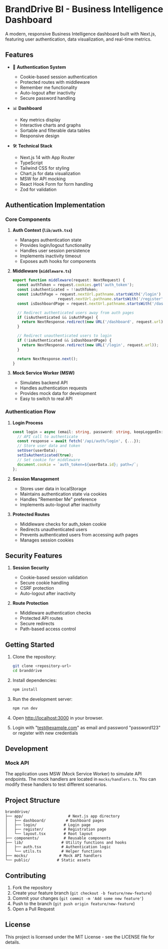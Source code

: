 # BrandDrive BI - Business Intelligence Dashboard

A modern, responsive Business Intelligence dashboard built with Next.js, featuring user authentication, data visualization, and real-time metrics.

## Features

- 🔐 **Authentication System**
  - Cookie-based session authentication
  - Protected routes with middleware
  - Remember me functionality
  - Auto-logout after inactivity
  - Secure password handling

- 📊 **Dashboard**
  - Key metrics display
  - Interactive charts and graphs
  - Sortable and filterable data tables
  - Responsive design

- 🛠️ **Technical Stack**
  - Next.js 14 with App Router
  - TypeScript
  - Tailwind CSS for styling
  - Chart.js for data visualization
  - MSW for API mocking
  - React Hook Form for form handling
  - Zod for validation

## Authentication Implementation

### Core Components

1. **Auth Context (`lib/auth.tsx`)**
   - Manages authentication state
   - Provides login/logout functionality
   - Handles user session persistence
   - Implements inactivity timeout
   - Exposes auth hooks for components

2. **Middleware (`middleware.ts`)**
   ```typescript
   export function middleware(request: NextRequest) {
     const authToken = request.cookies.get('auth_token');
     const isAuthenticated = !!authToken;
     const isAuthPage = request.nextUrl.pathname.startsWith('/login') || 
                       request.nextUrl.pathname.startsWith('/register');
     const isDashboardPage = request.nextUrl.pathname.startsWith('/dashboard');

     // Redirect authenticated users away from auth pages
     if (isAuthenticated && isAuthPage) {
       return NextResponse.redirect(new URL('/dashboard', request.url));
     }

     // Redirect unauthenticated users to login
     if (!isAuthenticated && isDashboardPage) {
       return NextResponse.redirect(new URL('/login', request.url));
     }

     return NextResponse.next();
   }
   ```

3. **Mock Service Worker (MSW)**
   - Simulates backend API
   - Handles authentication requests
   - Provides mock data for development
   - Easy to switch to real API

### Authentication Flow

1. **Login Process**
   ```typescript
   const login = async (email: string, password: string, keepLoggedIn: boolean) => {
     // API call to authenticate
     const response = await fetch('/api/auth/login', {...});
     // Store user data and token
     setUser(userData);
     setIsAuthenticated(true);
     // Set cookie for middleware
     document.cookie = `auth_token=${userData.id}; path=/`;
   };
   ```

2. **Session Management**
   - Stores user data in localStorage
   - Maintains authentication state via cookies
   - Handles "Remember Me" preference
   - Implements auto-logout after inactivity

3. **Protected Routes**
   - Middleware checks for auth_token cookie
   - Redirects unauthenticated users
   - Prevents authenticated users from accessing auth pages
   - Manages session cookies

## Security Features

1. **Session Security**
   - Cookie-based session validation
   - Secure cookie handling
   - CSRF protection
   - Auto-logout after inactivity

2. **Route Protection**
   - Middleware authentication checks
   - Protected API routes
   - Secure redirects
   - Path-based access control

## Getting Started

1. Clone the repository:
   ```bash
   git clone <repository-url>
   cd branddrive
   ```

2. Install dependencies:
   ```bash
   npm install
   ```

3. Run the development server:
   ```bash
   npm run dev
   ```

4. Open [http://localhost:3000](http://localhost:3000) in your browser.

5. Login with "test@example.com" as email and password "password123" or register with new credentials

## Development

### Mock API

The application uses MSW (Mock Service Worker) to simulate API endpoints. The mock handlers are located in `mocks/handlers.ts`. You can modify these handlers to test different scenarios.


## Project Structure

```
branddrive/
├── app/                    # Next.js app directory
│   ├── dashboard/         # Dashboard pages
│   ├── login/            # Login page
│   ├── register/         # Registration page
│   └── layout.tsx        # Root layout
├── components/           # Reusable components
├── lib/                 # Utility functions and hooks
│   ├── auth.tsx         # Authentication logic
│   └── utils.ts         # Helper functions
├── mocks/              # Mock API handlers
└── public/            # Static assets
```

## Contributing

1. Fork the repository
2. Create your feature branch (`git checkout -b feature/new-feature`)
3. Commit your changes (`git commit -m 'Add some new feature'`)
4. Push to the branch (`git push origin feature/new-feature`)
5. Open a Pull Request

## License

This project is licensed under the MIT License - see the LICENSE file for details.

